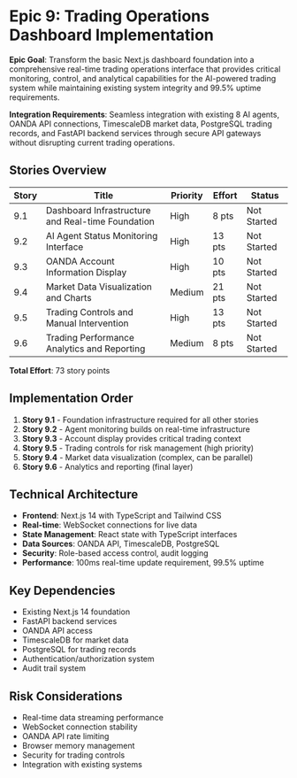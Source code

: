 # Epic 9: Trading Operations Dashboard Implementation

**Epic Goal**: Transform the basic Next.js dashboard foundation into a comprehensive real-time trading operations interface that provides critical monitoring, control, and analytical capabilities for the AI-powered trading system while maintaining existing system integrity and 99.5% uptime requirements.

**Integration Requirements**: Seamless integration with existing 8 AI agents, OANDA API connections, TimescaleDB market data, PostgreSQL trading records, and FastAPI backend services through secure API gateways without disrupting current trading operations.

## Stories Overview

| Story | Title | Priority | Effort | Status |
|-------|-------|----------|--------|--------|
| 9.1 | Dashboard Infrastructure and Real-time Foundation | High | 8 pts | Not Started |
| 9.2 | AI Agent Status Monitoring Interface | High | 13 pts | Not Started |
| 9.3 | OANDA Account Information Display | High | 10 pts | Not Started |
| 9.4 | Market Data Visualization and Charts | Medium | 21 pts | Not Started |
| 9.5 | Trading Controls and Manual Intervention | High | 13 pts | Not Started |
| 9.6 | Trading Performance Analytics and Reporting | Medium | 8 pts | Not Started |

**Total Effort**: 73 story points

## Implementation Order

1. **Story 9.1** - Foundation infrastructure required for all other stories
2. **Story 9.2** - Agent monitoring builds on real-time infrastructure
3. **Story 9.3** - Account display provides critical trading context
4. **Story 9.5** - Trading controls for risk management (high priority)
5. **Story 9.4** - Market data visualization (complex, can be parallel)
6. **Story 9.6** - Analytics and reporting (final layer)

## Technical Architecture

- **Frontend**: Next.js 14 with TypeScript and Tailwind CSS
- **Real-time**: WebSocket connections for live data
- **State Management**: React state with TypeScript interfaces
- **Data Sources**: OANDA API, TimescaleDB, PostgreSQL
- **Security**: Role-based access control, audit logging
- **Performance**: 100ms real-time update requirement, 99.5% uptime

## Key Dependencies

- Existing Next.js 14 foundation
- FastAPI backend services
- OANDA API access
- TimescaleDB for market data
- PostgreSQL for trading records
- Authentication/authorization system
- Audit trail system

## Risk Considerations

- Real-time data streaming performance
- WebSocket connection stability
- OANDA API rate limiting
- Browser memory management
- Security for trading controls
- Integration with existing systems